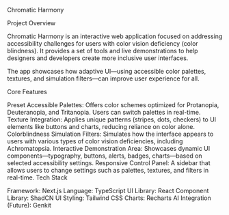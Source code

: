 Chromatic Harmony

Project Overview

Chromatic Harmony is an interactive web application focused on addressing accessibility challenges for users with color vision deficiency (color blindness). It provides a set of tools and live demonstrations to help designers and developers create more inclusive user interfaces.

The app showcases how adaptive UI—using accessible color palettes, textures, and simulation filters—can improve user experience for all.

Core Features

Preset Accessible Palettes: Offers color schemes optimized for Protanopia, Deuteranopia, and Tritanopia. Users can switch palettes in real-time.
Texture Integration: Applies unique patterns (stripes, dots, checkers) to UI elements like buttons and charts, reducing reliance on color alone.
Colorblindness Simulation Filters: Simulates how the interface appears to users with various types of color vision deficiencies, including Achromatopsia.
Interactive Demonstration Area: Showcases dynamic UI components—typography, buttons, alerts, badges, charts—based on selected accessibility settings.
Responsive Control Panel: A sidebar that allows users to change settings such as palettes, textures, and filters in real-time.
Tech Stack

Framework: Next.js
Language: TypeScript
UI Library: React
Component Library: ShadCN UI
Styling: Tailwind CSS
Charts: Recharts
AI Integration (Future): Genkit
